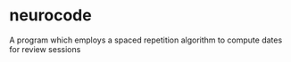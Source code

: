 # neurocode
A program which employs a spaced repetition algorithm to compute dates for review sessions
